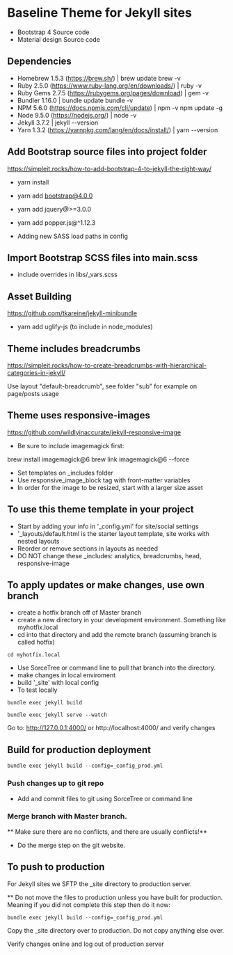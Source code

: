 # Baseline Theme for Jekyll sites

- Bootstrap 4 Source code
- Material design Source code

## Dependencies

- Homebrew 1.5.3 (https://brew.sh/) | brew update  brew -v
- Ruby 2.5.0 (https://www.ruby-lang.org/en/downloads/) | ruby -v
- Ruby Gems 2.7.5 (https://rubygems.org/pages/download) | gem -v
- Bundler 1.16.0 | bundle update  bundle -v
- NPM 5.6.0 (https://docs.npmjs.com/cli/update) | npm -v   npm update -g
- Node 9.5.0 (https://nodejs.org/) | node -v
- Jekyll 3.7.2 | jekyll --version
- Yarn 1.3.2 (https://yarnpkg.com/lang/en/docs/install/) | yarn --version


## Add Bootstrap source files into project folder

https://simpleit.rocks/how-to-add-bootstrap-4-to-jekyll-the-right-way/

- yarn install
- yarn add bootstrap@4.0.0
- yarn add jquery@>=3.0.0
- yarn add popper.js@^1.12.3

- Adding new SASS load paths in config


## Import Bootstrap SCSS files into main.scss

- include overrides in libs/_vars.scss


## Asset Building

https://github.com/tkareine/jekyll-minibundle

- yarn add uglify-js (to include in node_modules)


## Theme includes breadcrumbs

https://simpleit.rocks/how-to-create-breadcrumbs-with-hierarchical-categories-in-jekyll/

Use layout "default-breadcrumb", see folder "sub" for example on page/posts usage


## Theme uses responsive-images

https://github.com/wildlyinaccurate/jekyll-responsive-image

- Be sure to include imagemagick first: 

brew install imagemagick@6
brew link imagemagick@6 --force

- Set templates on _includes folder
- Use responsive_image_block tag with front-matter variables
- In order for the image to be resized, start with a larger size asset


## To use this theme template in your project

- Start by adding your info in '_config.yml' for site/social settings
- '_layouts/default.html is the starter layout template, site works with nested layouts 
- Reorder or remove sections in layouts as needed
- DO NOT change these _includes: analytics, breadcrumbs, head, responsive-image


## To apply updates or make changes, use own branch

- create a hotfix branch off of Master branch
- create a new directory in your development environment. Something like myhotfix.local
- cd into that directory and add the remote branch (assuming branch is called hotfix)

`cd myhotfix.local`

- Use SorceTree or command line to pull that branch into the directory.
- make changes in local enviroment
- build '_site' with local config
- To test locally

`bundle exec jekyll build`

`bundle exec jekyll serve --watch`

Go to: http://127.0.0.1:4000/  or http://localhost:4000/ and verify changes


## Build for production deployment

`bundle exec jekyll build --config=_config_prod.yml`


### Push changes up to git repo

- Add and commit files to git using SorceTree or command line


### Merge branch with Master branch. 

** Make sure there are no conflicts, and there are usually conflicts!**
- Do the merge step on the git website.

## To push to production 

For Jekyll sites we SFTP the _site directory to production server.

** Do not move the files to production unless you have built for production. Meaning if you did not complete this step then do it now:

`bundle exec jekyll build --config=_config_prod.yml`

Copy the _site directory over to production. Do not copy anything else over.

Verify changes online and log out of production server
